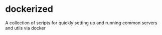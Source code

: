 # dockerized

A collection of scripts for quickly setting up and running common servers and utils via docker
